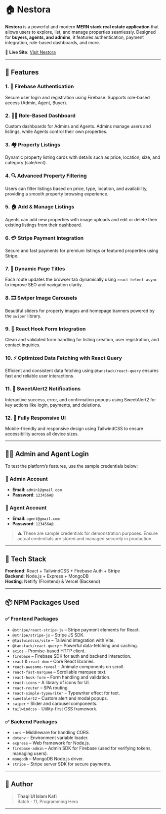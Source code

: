 # 🏠 Nestora

**Nestora** is a powerful and modern **MERN stack real estate application** that allows users to explore, list, and manage properties seamlessly. Designed for **buyers, agents, and admins**, it features authentication, payment integration, role-based dashboards, and more.

🔗 **Live Site:** [Visit Nestora](https://thaqiulislamkafi-assignment-12.netlify.app/)

---

## 📌 Features

### 1. 🔐 Firebase Authentication  
Secure user login and registration using Firebase. Supports role-based access (Admin, Agent, Buyer).

### 2. 🧑‍💼 Role-Based Dashboard  
Custom dashboards for Admins and Agents. Admins manage users and listings, while Agents control their own properties.

### 3. 🏘️ Property Listings  
Dynamic property listing cards with details such as price, location, size, and category (sale/rent).

### 4. 🔍 Advanced Property Filtering  
Users can filter listings based on price, type, location, and availability, providing a smooth property browsing experience.

### 5. 🏠 Add & Manage Listings  
Agents can add new properties with image uploads and edit or delete their existing listings from their dashboard.

### 6. 💳 Stripe Payment Integration  
Secure and fast payments for premium listings or featured properties using Stripe.

### 7. 🧠 Dynamic Page Titles  
Each route updates the browser tab dynamically using `react-helmet-async` to improve SEO and navigation clarity.

### 8. 🎞️ Swiper Image Carousels  
Beautiful sliders for property images and homepage banners powered by the `swiper` library.

### 9. 🧾 React Hook Form Integration  
Clean and validated form handling for listing creation, user registration, and contact inquiries.

### 10. ⚡ Optimized Data Fetching with React Query  
Efficient and consistent data fetching using `@tanstack/react-query` ensures fast and reliable user interactions.

### 11. 🎯 SweetAlert2 Notifications  
Interactive success, error, and confirmation popups using SweetAlert2 for key actions like login, payments, and deletions.

### 12. 📱 Fully Responsive UI  
Mobile-friendly and responsive design using TailwindCSS to ensure accessibility across all device sizes.

---

## 🧑‍💻 Admin and Agent Login

To test the platform’s features, use the sample credentials below:

### 🔑 Admin Account
- **Email**: `admin1@gmail.com`
- **Password**: `123456A@`

### 🧑 Agent Account
- **Email**: `agent@gmail.com`
- **Password**: `123456A@`

> ⚠️ These are sample credentials for demonstration purposes. Ensure actual credentials are stored and managed securely in production.

---

## 🧩 Tech Stack

**Frontend**: React + TailwindCSS + Firebase Auth + Stripe  
**Backend**: Node.js + Express + MongoDB  
**Hosting**: Netlify (Frontend) & Vercel (Backend)

---

## 📦 NPM Packages Used

### ✅ Frontend Packages

- `@stripe/react-stripe-js` – Stripe payment elements for React.
- `@stripe/stripe-js` – Stripe JS SDK.
- `@tailwindcss/vite` – Tailwind integration with Vite.
- `@tanstack/react-query` – Powerful data-fetching and caching.
- `axios` – Promise-based HTTP client.
- `firebase` – Firebase SDK for auth and backend interaction.
- `react` & `react-dom` – Core React libraries.
- `react-awesome-reveal` – Animate components on scroll.
- `react-fast-marquee` – Scrollable marquee text.
- `react-hook-form` – Form handling and validation.
- `react-icons` – A library of icons for UI.
- `react-router` – SPA routing.
- `react-simple-typewriter` – Typewriter effect for text.
- `sweetalert2` – Custom alert and modal popups.
- `swiper` – Slider and carousel components.
- `tailwindcss` – Utility-first CSS framework.

### ✅ Backend Packages

- `cors` – Middleware for handling CORS.
- `dotenv` – Environment variable loader.
- `express` – Web framework for Node.js.
- `firebase-admin` – Admin SDK for Firebase (used for verifying tokens, managing users).
- `mongodb` – MongoDB Node.js driver.
- `stripe` – Stripe server SDK for secure payments.

---

## 📄 Author

> **Thaqi Ul Islam Kafi**  
> Batch - 11, Programming Hero

---
